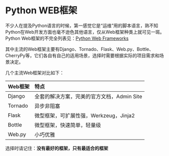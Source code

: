# Python WEB框架

不少人在提及Python语言的时候，第一感觉它是“运维”用的脚本语言，熟不知Python在Web开发方面也毫不逊色其他语言，仅从Web框架种类上就可见一斑。Python Web框架的不完全列表见：[Python Web Frameworks](https://wiki.python.org/moin/WebFrameworks "WebFrameworks")

其中主流的Web框架主要有Django、Tornado、Flask、Web.py、Bottle、CherryPy等，它们各自有自己的适用场景，选择时需要根据实际的项目需求和场景决定。

几个主流Web框架对比如下：

| Web框架 | 特点 |
| :--- | :--- |
| Django | 全套的解决方案，完美的官方文档，Admin Site |
| Tornado | 异步非阻塞 |
| Flask | 微型框架，可扩展性强，Werkzeug，Jinja2 |
| Bottle | 微型框架，快速简单，轻量级 |
| Web.py | 小巧优雅 |

选择时请记住：**没有最好的框架，只有最适合的框架**

